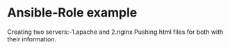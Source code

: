 # Ansible-Role example
Creating two servers:-1.apache and 2.nginx 
Pushing html files for both with their information.
